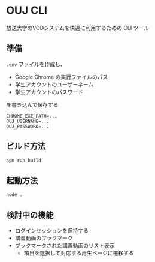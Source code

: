 # OUJ CLI

放送大学のVODシステムを快適に利用するための CLI ツール

## 準備

`.env` ファイルを作成し、

- Google Chrome の実行ファイルのパス
- 学生アカウントのユーザーネーム
- 学生アカウントのパスワード

を書き込んで保存する

```text
CHROME_EXE_PATH=...
OUJ_USERNAME=...
OUJ_PASSWORD=...
```

## ビルド方法

```bash
npm run build
```

## 起動方法

```bash
node .
```

## 検討中の機能

- ログインセッションを保持する
- 講義動画のブックマーク
- ブックマークされた講義動画のリスト表示
  - 項目を選択して対応する再生ページに遷移する

